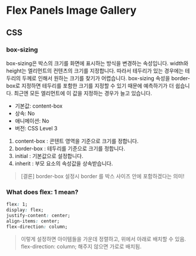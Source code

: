 # Flex Panels Image Gallery

## CSS

### box-sizing

box-sizing은 박스의 크기를 화면에 표시하는 방식을 변경하는 속성입니다. width와 height는 엘리먼트의 컨텐츠의 크기를 지정합니다. 따라서 테두리가 있는 경우에는 테두리의 두께로 인해서 원하는 크기를 찾기가 어렵습니다. box-sizing 속성을 border-box로 지정하면 테두리를 포함한 크기를 지정할 수 있기 때문에 예측하기가 더 쉽습니다. 최근엔 모든 엘리먼트에 이 값을 지정하는 경우가 늘고 있습니다.

- 기본값: content-box
- 상속: No
- 애니메이션: No
- 버전: CSS Level 3

1. content-box : 콘텐트 영역을 기준으로 크기를 정합니다.
2. border-box : 테두리를 기준으로 크기를 정합니다.
3. initial : 기본값으로 설정합니다.
4. inherit : 부모 요소의 속성값을 상속받습니다.

> [결론] border-box 설정시 border 를 박스 사이즈 안에 포함하겠다는 의미!

### What does flex: 1 mean?

```css
flex: 1;
display: flex;
justify-content: center;
align-items: center;
flex-direction: column;
```

> 이렇게 설정하면 아이템들을 가운데 정렬하고, 위에서 아래로 배치할 수 있음.
> flex-direction: column; 해주지 않으면 가로로 배치됨.

